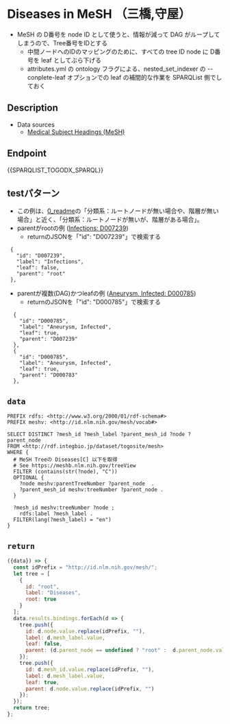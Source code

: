 # Diseases in MeSH （三橋,守屋）

* MeSH の D番号を node ID として使うと、情報が減って DAG がループしてしまうので、Tree番号をIDとする
  * 中間ノードへのIDのマッピングのために、すべての tree ID node に D番号を leaf としてぶら下げる
  * attributes.yml の ontology フラグによる、nested_set_indexer の --conplete-leaf オプションでの leaf の補間的な作業を SPARQList 側でしておく

## Description

- Data sources
    -  [Medical Subject Headings (MeSH)](https://www.nlm.nih.gov/mesh/meshhome.html) 

## Endpoint

{{SPARQLIST_TOGODX_SPARQL}}

## testパターン
- この例は、[0_readme](https://togodx.integbio.jp/sparqlist_dev/0_readme)の「分類系：ルートノードが無い場合や、階層が無い場合」と近く、「分類系：ルートノードが無いが、階層がある場合」。
- parentがrootの例 ([Infections: D007239](https://meshb.nlm.nih.gov/record/ui?ui=D007239))
  - returnのJSONを「"id": "D007239"」で検索する
 ```
  {
    "id": "D007239",
    "label": "Infections",
    "leaf": false,
    "parent": "root"
  },
 ```
- parentが複数(DAG)かつleafの例 ([Aneurysm, Infected: D000785](https://meshb.nlm.nih.gov/record/ui?ui=D000785))
   -  returnのJSONを「"id": "D000785"」で検索する
```
  {
    "id": "D000785",
    "label": "Aneurysm, Infected",
    "leaf": true,
    "parent": "D007239"
  },
  {
    "id": "D000785",
    "label": "Aneurysm, Infected",
    "leaf": true,
    "parent": "D000783"
  },
```

## `data`
```sparql
PREFIX rdfs: <http://www.w3.org/2000/01/rdf-schema#>
PREFIX meshv: <http://id.nlm.nih.gov/mesh/vocab#>

SELECT DISTINCT ?mesh_id ?mesh_label ?parent_mesh_id ?node ?parent_node
FROM <http://rdf.integbio.jp/dataset/togosite/mesh>
WHERE {
  # MeSH Treeの Diseases[C] 以下を取得
  # See https://meshb.nlm.nih.gov/treeView
  FILTER (contains(str(?node), "C"))
  OPTIONAL {
    ?node meshv:parentTreeNumber ?parent_node  .
    ?parent_mesh_id meshv:treeNumber ?parent_node .
  }

  ?mesh_id meshv:treeNumber ?node ;
    rdfs:label ?mesh_label .
  FILTER(lang(?mesh_label) = "en")
}
```

## `return`

```javascript
({data}) => {
  const idPrefix = "http://id.nlm.nih.gov/mesh/";
  let tree = [
    {
      id: "root",
      label: "Diseases",
      root: true
    }
  ];
  data.results.bindings.forEach(d => {
    tree.push({
      id: d.node.value.replace(idPrefix, ""), 
      label: d.mesh_label.value,
      leaf: false,
      parent: (d.parent_node == undefined ? "root" :  d.parent_node.value.replace(idPrefix, ""))
    });
    tree.push({
      id: d.mesh_id.value.replace(idPrefix, ""), 
      label: d.mesh_label.value,
      leaf: true,
      parent: d.node.value.replace(idPrefix, "")
    });
  });
  return tree;
};
```